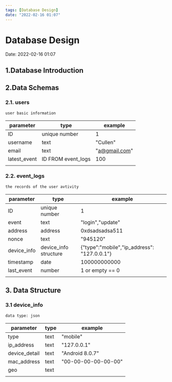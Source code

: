 ```yaml
---
tags: [Database Design]
date: "2022-02-16 01:07"
---
```

# Database Design
Date:  2022-02-16 01:07



## 1.Database Introduction



## 2.Data Schemas
### 2.1. users
	user basic information
| parameter    | type               | example       |
| ------------ | ------------------ | ------------- |
| ID           | unique number      | 1             |
| username     | text               | "Cullen"      |
| email        | text               | "a@gmail.com" |
| latest_event | ID FROM event_logs | 100           |
|              |                    |               |


### 2.2. event_logs
	the records of the user avtivity
| parameter   | type                  | example                                     |
| ----------- | --------------------- | ------------------------------------------- |
| ID          | unique number         | 1                                           |
| event       | text                  | "login","update"                            |
| address     | address               | 0xdsadsadsa511                              |
| nonce       | text                  | "945120"                                    |
| device_info | device_info structure | {"type":"mobile","ip_address": "127.0.0.1"} |
| timestamp   | date                  | 100000000000                                |
| last_event  | number                | 1 or empty == 0                             |
|             |                       |                                             |




## 3. Data Structure

### 3.1 device_info
	data type: json

| parameter     | type | example             |
| ------------- | ---- | ------------------- |
| type          | text | "mobile"            |
| ip_address    | text | "127.0.0.1"         |
| device_detail | text | "Android 8.0.7"     |
| mac_address   | text | "00-00-00-00-00-00" |
| geo           | text |                     |
|               |      |                     |

